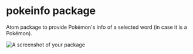 # pokeinfo package

Atom package to provide Pokémon's info of a selected word (in case it is a Pokémon).

![A screenshot of your package](https://f.cloud.github.com/assets/69169/2290250/c35d867a-a017-11e3-86be-cd7c5bf3ff9b.gif)
